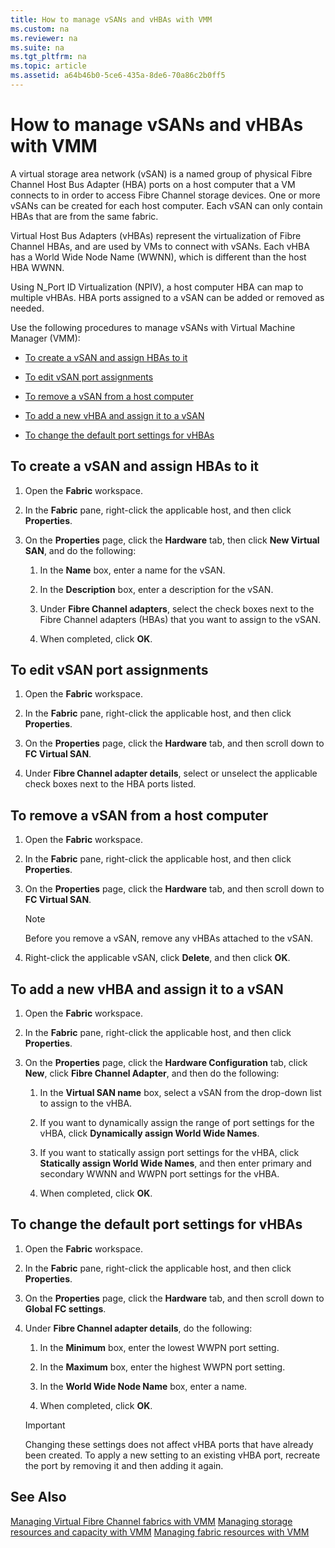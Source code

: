 ```yaml
---
title: How to manage vSANs and vHBAs with VMM
ms.custom: na
ms.reviewer: na
ms.suite: na
ms.tgt_pltfrm: na
ms.topic: article
ms.assetid: a64b46b0-5ce6-435a-8de6-70a86c2b0ff5
---
```

# How to manage vSANs and vHBAs with VMM
A virtual storage area network (vSAN) is a named group of physical Fibre Channel Host Bus Adapter (HBA) ports on a host computer that a VM connects to in order to access Fibre Channel storage devices. One or more vSANs can be created for each host computer. Each vSAN can only contain HBAs that are from the same fabric.

Virtual Host Bus Adapters (vHBAs) represent the virtualization of Fibre Channel HBAs, and are used by VMs to connect with vSANs. Each vHBA has a World Wide Node Name (WWNN), which is different than the host HBA WWNN.

Using N_Port ID Virtualization (NPIV), a host computer HBA can map to multiple vHBAs. HBA ports assigned to a vSAN can be added or removed as needed.

Use the following procedures to manage vSANs with Virtual Machine Manager (VMM):

-   [To create a vSAN and assign HBAs to it](#BKMK_CreateVSAN)

-   [To edit vSAN port assignments](#BKMK_EditPort)

-   [To remove a vSAN from a host computer](#BKMK_RemoveVSAN)

-   [To add a new vHBA and assign it to a vSAN](#BKMK_AddVHBA)

-   [To change the default port settings for vHBAs](#BKMK_PortSettings)

## <a name="BKMK_CreateVSAN"></a>To create a vSAN and assign HBAs to it

1.  Open the **Fabric** workspace.

2.  In the **Fabric** pane, right-click the applicable host, and then click **Properties**.

3.  On the **Properties** page, click the **Hardware** tab, then click **New Virtual SAN**, and do the following:

    1.  In the **Name** box, enter a name for the vSAN.

    2.  In the **Description** box, enter a description for the vSAN.

    3.  Under **Fibre Channel adapters**, select the check boxes next to the Fibre Channel adapters (HBAs) that you want to assign to the vSAN.

    4.  When completed, click **OK**.

## <a name="BKMK_EditPort"></a>To edit vSAN port assignments

1.  Open the **Fabric** workspace.

2.  In the **Fabric** pane, right-click the applicable host, and then click **Properties**.

3.  On the **Properties** page, click the **Hardware** tab, and then scroll down to **FC Virtual SAN**.

4.  Under **Fibre Channel adapter details**, select or unselect the applicable check boxes next to the HBA ports listed.

## <a name="BKMK_RemoveVSAN"></a>To remove a vSAN from a host computer

1.  Open the **Fabric** workspace.

2.  In the **Fabric** pane, right-click the applicable host, and then click **Properties**.

3.  On the **Properties** page, click the **Hardware** tab, and then scroll down to **FC Virtual SAN**.

    > [!NOTE]
    > Before you remove a vSAN, remove any vHBAs attached to the vSAN.

4.  Right-click the applicable vSAN, click **Delete**, and then click **OK**.

## <a name="BKMK_AddVHBA"></a>To add a new vHBA and assign it to a vSAN

1.  Open the **Fabric** workspace.

2.  In the **Fabric** pane, right-click the applicable host, and then click **Properties**.

3.  On the **Properties** page, click the **Hardware Configuration** tab, click **New**, click **Fibre Channel Adapter**, and then do the following:

    1.  In the **Virtual SAN name** box, select a vSAN from the drop-down list to assign to the vHBA.

    2.  If you want to dynamically assign the range of port settings for the vHBA, click **Dynamically assign World Wide Names**.

    3.  If you want to statically assign port settings for the vHBA, click **Statically assign World Wide Names**, and then enter primary and secondary WWNN and WWPN port settings for the vHBA.

    4.  When completed, click **OK**.

## <a name="BKMK_PortSettings"></a>To change the default port settings for vHBAs

1.  Open the **Fabric** workspace.

2.  In the **Fabric** pane, right-click the applicable host, and then click **Properties**.

3.  On the **Properties** page, click the **Hardware** tab, and then scroll down to **Global FC settings**.

4.  Under **Fibre Channel adapter details**, do the following:

    1.  In the **Minimum** box, enter the lowest WWPN port setting.

    2.  In the **Maximum** box, enter the highest WWPN port setting.

    3.  In the **World Wide Node Name** box, enter a name.

    4.  When completed, click **OK**.

    > [!IMPORTANT]
    > Changing these settings does not affect vHBA ports that have already been created. To apply a new setting to an existing vHBA port, recreate the port by removing it and then adding it again.

## See Also
[Managing Virtual Fibre Channel fabrics with VMM](Managing-Virtual-Fibre-Channel-fabrics-with-VMM.md)
[Managing storage resources and capacity with VMM](Managing-storage-resources-and-capacity-with-VMM.md)
[Managing fabric resources with VMM](Managing-fabric-resources-with-VMM.md)


